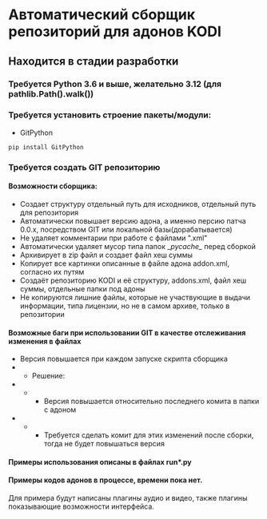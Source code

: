 # Автоматический сборщик репозиторий для адонов KODI
## Находится в стадии разработки
### Требуется Python 3.6 и выше, желательно 3.12 (для pathlib.Path().walk())

### Требуется установить строение пакеты/модули:

- GitPython
```
pip install GitPython
```
### Требуется создать GIT репозиторию

#### Возможности сборщика:
- Создает структуру отдельный путь для исходников, отдельный путь для репозитория
- Автоматически повышает версию адона, а именно персию патча 0.0.x, посредством GIT или локальной базы(дорабатывается)
- Не удаляет комментарии при работе с файлами ".xml"
- Автоматически удаляет мусор типа папок \__pycache\__ перед сборкой
- Архивирует в zip файл и создает файл хеш суммы
- Копирует все картинки описанные в файле адона addon.xml, согласно их путям
- Создаёт репозиторию KODI и её структуру, addons.xml, файл хеш суммы, отдельные папки под адоны
- Не копируются лишние файлы, которые не участвующие в выдачи информации, типа лицензии, но не в самом архиве, только в репозитории

#### Возможные баги при использовании GIT в качестве отслеживания изменения в файлах
- Версия повышается при каждом запуске скрипта сборщика
- - Решение:
- - - Версия повышается относительно последнего комита в папки с адоном
- - - Требуется сделать комит для этих изменений после сборки, тогда не будет повышаться версия

#### Примеры использования описаны в файлах run*.py

#### Примеры кодов адонов в процессе, времени пока нет.
Для примера будут написаны плагины аудио и видео, также плагины показывающие возможности интерфейса.